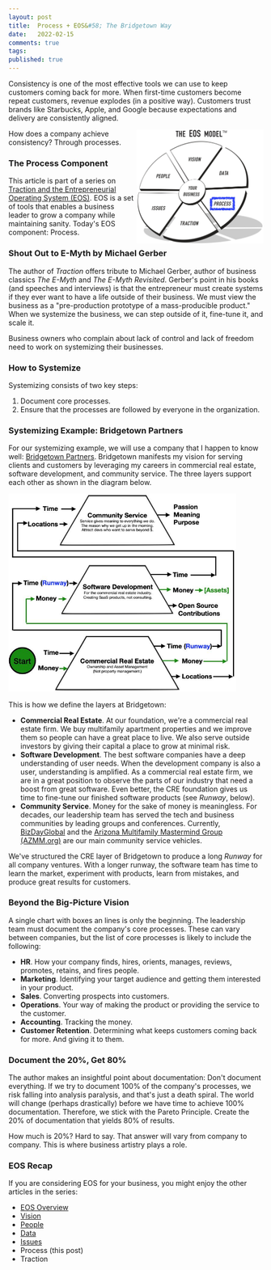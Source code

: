 ```yaml
---
layout: post
title:  Process + EOS&#58; The Bridgetown Way
date:   2022-02-15
comments: true
tags: 
published: true
---
```


Consistency is one of the most effective tools we can use to keep customers coming back for more. When first-time customers become repeat customers, revenue explodes (in a positive way). Customers trust brands like Starbucks, Apple, and Google because expectations and delivery are consistently aligned.

<a href="/blog/2022/02/15/process-plus-eos/"><img src="/images/EOS_Process.jpg" align="right" width="250" padding="10" alt="Process and the Entrepreneurial Operating System (EOS)" title="Process and the Entrepreneurial Operating System (EOS)" /></a>

How does a company achieve consistency? Through processes.

### The Process Component

This article is part of a series on [Traction and the Entrepreneurial Operating System (EOS)](/blog/2021/02/15/traction-entrepreneurial-operating-system-eos/). EOS is a set of tools that enables a business leader to grow a company while maintaining sanity. Today's EOS component: Process.

<!--more-->

### Shout Out to E-Myth by Michael Gerber

The author of _Traction_ offers tribute to Michael Gerber, author of business classics _The E-Myth_ and _The E-Myth Revisited_. Gerber's point in his books (and speeches and interviews) is that the entrepreneur must create systems if they ever want to have a life outside of their business. We must view the business as a "pre-production prototype of a mass-producible product." When we systemize the business, we can step outside of it, fine-tune it, and scale it.

Business owners who complain about lack of control and lack of freedom need to work on systemizing their businesses.

### How to Systemize

Systemizing consists of two key steps:

1. Document core processes.
2. Ensure that the processes are followed by everyone in the organization.

### Systemizing Example: Bridgetown Partners

For our systemizing example, we will use a company that I happen to know well: [Bridgetown Partners](https://bridgetownpartners.com). Bridgetown manifests my vision for serving clients and customers by leveraging my careers in commercial real estate, software development, and community service. The three layers support each other as shown in the diagram below.

<img src="/images/Bridgetown_Partners_business_plan.jpg" width="450" padding="10" alt="Bridgetown Partners Business Plan" title="Bridgetown Partners Business Plan" />

This is how we define the layers at Bridgetown:

* **Commercial Real Estate**. At our foundation, we're a commercial real estate firm. We buy multifamily apartment properties and we improve them so people can have a great place to live. We also serve outside investors by giving their capital a place to grow at minimal risk.
* **Software Development**. The best software companies have a deep understanding of user needs. When the development company is also a user, understanding is amplified. As a commercial real estate firm, we are in a great position to observe the parts of our industry that need a boost from great software. Even better, the CRE foundation gives us time to fine-tune our finished software products (see _Runway_, below).
* **Community Service**. Money for the sake of money is meaningless. For decades, our leadership team has served the tech and business communities by leading groups and conferences. Currently, [BizDayGlobal](https://BizDayGlobal.com) and the [Arizona Multifamily Mastermind Group (AZMM.org)](https://AZMM.org) are our main community service vehicles.

We've structured the CRE layer of Bridgetown to produce a long _Runway_ for all company ventures. With a longer runway, the software team has time to learn the market, experiment with products, learn from mistakes, and produce great results for customers. 

### Beyond the Big-Picture Vision

A single chart with boxes an lines is only the beginning. The leadership team must document the company's core processes. These can vary between companies, but the list of core processes is likely to include the following:

* **HR**. How your company finds, hires, orients, manages, reviews, promotes, retains, and fires people.
* **Marketing**. Identifying your target audience and getting them interested in your product.
* **Sales**. Converting prospects into customers.
* **Operations**. Your way of making the product or providing the service to the customer.
* **Accounting**. Tracking the money.
* **Customer Retention**. Determining what keeps customers coming back for more. And giving it to them.

### Document the 20%, Get 80%

The author makes an insightful point about documentation: Don't document everything. If we try to document 100% of the company's processes, we risk falling into analysis paralysis, and that's just a death spiral. The world will change (perhaps drastically) before we have time to achieve 100% documentation. Therefore, we stick with the Pareto Principle. Create the 20% of documentation that yields 80% of results.

How much is 20%? Hard to say. That answer will vary from company to company. This is where business artistry plays a role.  

### EOS Recap

If you are considering EOS for your business, you might enjoy the other articles in the series:

* [EOS Overview](/blog/2021/02/15/traction-entrepreneurial-operating-system-eos/)
* [Vision](/blog/2021/03/08/vision-and-eos/)
* [People](/blog/2021/04/08/people-and-eos/)
* [Data](/blog/2022/02/04/data-plus-eos/) 
* [Issues](/blog/2022/02/10/issues-plus-eos/)
* Process (this post)
* Traction


